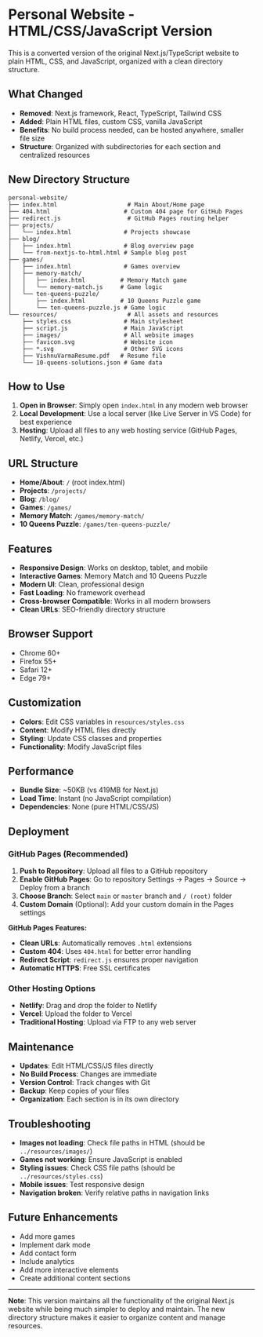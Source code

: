# Personal Website - HTML/CSS/JavaScript Version

This is a converted version of the original Next.js/TypeScript website to plain HTML, CSS, and JavaScript, organized with a clean directory structure.

## What Changed

- **Removed**: Next.js framework, React, TypeScript, Tailwind CSS
- **Added**: Plain HTML files, custom CSS, vanilla JavaScript
- **Benefits**: No build process needed, can be hosted anywhere, smaller file size
- **Structure**: Organized with subdirectories for each section and centralized resources

## New Directory Structure

```
personal-website/
├── index.html                    # Main About/Home page
├── 404.html                     # Custom 404 page for GitHub Pages
├── redirect.js                   # GitHub Pages routing helper
├── projects/
│   └── index.html               # Projects showcase
├── blog/
│   ├── index.html               # Blog overview page
│   └── from-nextjs-to-html.html # Sample blog post
├── games/
│   ├── index.html               # Games overview
│   ├── memory-match/
│   │   ├── index.html          # Memory Match game
│   │   └── memory-match.js     # Game logic
│   └── ten-queens-puzzle/
│       ├── index.html          # 10 Queens Puzzle game
│       └── ten-queens-puzzle.js # Game logic
└── resources/                    # All assets and resources
    ├── styles.css               # Main stylesheet
    ├── script.js                # Main JavaScript
    ├── images/                  # All website images
    ├── favicon.svg              # Website icon
    ├── *.svg                    # Other SVG icons
    ├── VishnuVarmaResume.pdf   # Resume file
    └── 10-queens-solutions.json # Game data
```

## How to Use

1. **Open in Browser**: Simply open `index.html` in any modern web browser
2. **Local Development**: Use a local server (like Live Server in VS Code) for best experience
3. **Hosting**: Upload all files to any web hosting service (GitHub Pages, Netlify, Vercel, etc.)

## URL Structure

- **Home/About**: `/` (root index.html)
- **Projects**: `/projects/`
- **Blog**: `/blog/`
- **Games**: `/games/`
- **Memory Match**: `/games/memory-match/`
- **10 Queens Puzzle**: `/games/ten-queens-puzzle/`

## Features

- **Responsive Design**: Works on desktop, tablet, and mobile
- **Interactive Games**: Memory Match and 10 Queens Puzzle
- **Modern UI**: Clean, professional design
- **Fast Loading**: No framework overhead
- **Cross-browser Compatible**: Works in all modern browsers
- **Clean URLs**: SEO-friendly directory structure

## Browser Support

- Chrome 60+
- Firefox 55+
- Safari 12+
- Edge 79+

## Customization

- **Colors**: Edit CSS variables in `resources/styles.css`
- **Content**: Modify HTML files directly
- **Styling**: Update CSS classes and properties
- **Functionality**: Modify JavaScript files

## Performance

- **Bundle Size**: ~50KB (vs 419MB for Next.js)
- **Load Time**: Instant (no JavaScript compilation)
- **Dependencies**: None (pure HTML/CSS/JS)

## Deployment

### GitHub Pages (Recommended)
1. **Push to Repository**: Upload all files to a GitHub repository
2. **Enable GitHub Pages**: Go to repository Settings → Pages → Source → Deploy from a branch
3. **Choose Branch**: Select `main` or `master` branch and `/ (root)` folder
4. **Custom Domain** (Optional): Add your custom domain in the Pages settings

**GitHub Pages Features:**
- **Clean URLs**: Automatically removes `.html` extensions
- **Custom 404**: Uses `404.html` for better error handling
- **Redirect Script**: `redirect.js` ensures proper navigation
- **Automatic HTTPS**: Free SSL certificates

### Other Hosting Options
- **Netlify**: Drag and drop the folder to Netlify
- **Vercel**: Upload the folder to Vercel
- **Traditional Hosting**: Upload via FTP to any web server

## Maintenance

- **Updates**: Edit HTML/CSS/JS files directly
- **No Build Process**: Changes are immediate
- **Version Control**: Track changes with Git
- **Backup**: Keep copies of your files
- **Organization**: Each section is in its own directory

## Troubleshooting

- **Images not loading**: Check file paths in HTML (should be `../resources/images/`)
- **Games not working**: Ensure JavaScript is enabled
- **Styling issues**: Check CSS file paths (should be `../resources/styles.css`)
- **Mobile issues**: Test responsive design
- **Navigation broken**: Verify relative paths in navigation links

## Future Enhancements

- Add more games
- Implement dark mode
- Add contact form
- Include analytics
- Add more interactive elements
- Create additional content sections

---

**Note**: This version maintains all the functionality of the original Next.js website while being much simpler to deploy and maintain. The new directory structure makes it easier to organize content and manage resources.
